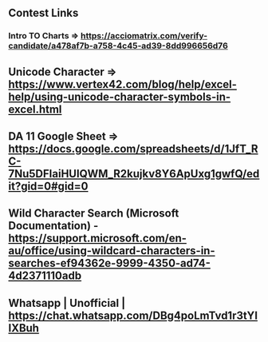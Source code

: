 ## Contest Links
### Intro TO Charts => https://acciomatrix.com/verify-candidate/a478af7b-a758-4c45-ad39-8dd996656d76






## Unicode Character => https://www.vertex42.com/blog/help/excel-help/using-unicode-character-symbols-in-excel.html
## DA 11 Google Sheet => https://docs.google.com/spreadsheets/d/1JfT_RC-7Nu5DFIaiHUIQWM_R2kujkv8Y6ApUxg1gwfQ/edit?gid=0#gid=0
## Wild Character Search (Microsoft Documentation) - https://support.microsoft.com/en-au/office/using-wildcard-characters-in-searches-ef94362e-9999-4350-ad74-4d2371110adb
## Whatsapp | Unofficial | https://chat.whatsapp.com/DBg4poLmTvd1r3tYIIXBuh
